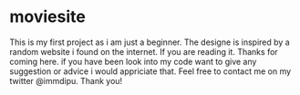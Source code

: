 # moviesite
This is my first project as i am just a beginner. The designe is inspired by a random website i found on the internet. 
If you are reading it. Thanks for coming here.
if you have been look into my code want to give any suggestion or advice i would appriciate that.
Feel free to contact me on my twitter @immdipu.
Thank you!
